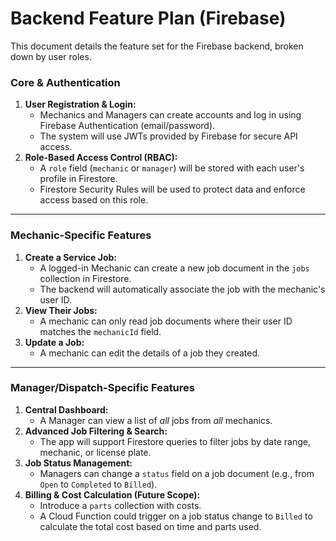 # Backend Feature Plan (Firebase)

This document details the feature set for the Firebase backend, broken down by user roles.

### Core & Authentication

1.  **User Registration & Login:**
    -   Mechanics and Managers can create accounts and log in using Firebase Authentication (email/password).
    -   The system will use JWTs provided by Firebase for secure API access.
2.  **Role-Based Access Control (RBAC):**
    -   A `role` field (`mechanic` or `manager`) will be stored with each user's profile in Firestore.
    -   Firestore Security Rules will be used to protect data and enforce access based on this role.

---

### Mechanic-Specific Features

1.  **Create a Service Job:**
    -   A logged-in Mechanic can create a new job document in the `jobs` collection in Firestore.
    -   The backend will automatically associate the job with the mechanic's user ID.
2.  **View Their Jobs:**
    -   A mechanic can only read job documents where their user ID matches the `mechanicId` field.
3.  **Update a Job:**
    -   A mechanic can edit the details of a job they created.

---

### Manager/Dispatch-Specific Features

1.  **Central Dashboard:**
    -   A Manager can view a list of *all* jobs from *all* mechanics.
2.  **Advanced Job Filtering & Search:**
    -   The app will support Firestore queries to filter jobs by date range, mechanic, or license plate.
3.  **Job Status Management:**
    -   Managers can change a `status` field on a job document (e.g., from `Open` to `Completed` to `Billed`).
4.  **Billing & Cost Calculation (Future Scope):**
    -   Introduce a `parts` collection with costs.
    -   A Cloud Function could trigger on a job status change to `Billed` to calculate the total cost based on time and parts used.
